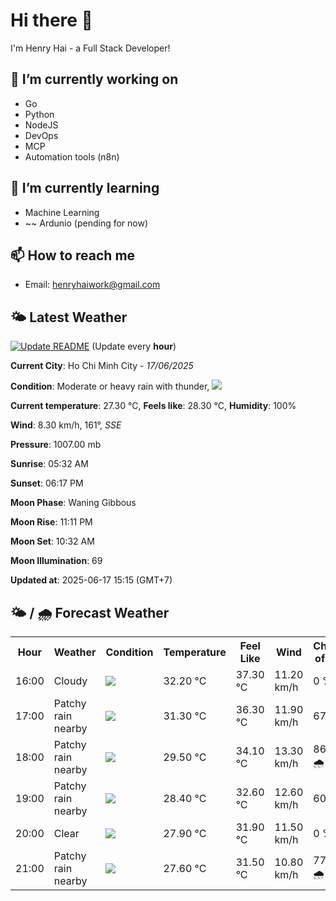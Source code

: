 # Hi there 👋

I'm Henry Hai - a Full Stack Developer!

## 🔭 I’m currently working on

- Go
- Python
- NodeJS
- DevOps
- MCP
- Automation tools (n8n)

## 🌱 I’m currently learning

- Machine Learning
- ~~ Ardunio (pending for now)

## 📫 How to reach me

- Email: <henryhaiwork@gmail.com>

## 🌤️ Latest Weather
[![Update README](https://github.com/henry0hai/henry0hai/actions/workflows/udpateReadme.yml/badge.svg)](https://github.com/henry0hai/henry0hai/actions/workflows/udpateReadme.yml)
(Update every **hour**)
<!-- CURRENT_WEATHER:START -->
**Current City**: Ho Chi Minh City - *17/06/2025*

**Condition**: Moderate or heavy rain with thunder, <img src="https://cdn.weatherapi.com/weather/64x64/day/389.png"/>

**Current temperature**: 27.30 °C, **Feels like**: 28.30 °C, **Humidity**: 100%

**Wind**: 8.30 km/h, 161°, *SSE*

**Pressure**: 1007.00 mb

**Sunrise**: 05:32 AM

**Sunset**: 06:17 PM

**Moon Phase**: Waning Gibbous

**Moon Rise**: 11:11 PM

**Moon Set**: 10:32 AM

**Moon Illumination**: 69

**Updated at**: 2025-06-17 15:15 (GMT+7)<!-- CURRENT_WEATHER:END -->

## 🌤️ / 🌧️ Forecast Weather
<!-- FORECAST_WEATHER:START -->
<table>
		<tr>
			<th>Hour</th>
			<th>Weather</th>
			<th>Condition</th>
			<th>Temperature</th>
			<th>Feel Like</th>
			<th>Wind</th>
			<th>Chance of Rain</th>
		</tr>
				<tr>
					<td>16:00</td>
					<td>Cloudy </td>
					<td><img src='https://cdn.weatherapi.com/weather/64x64/day/119.png'/></td>
					<td>32.20 °C</td>
					<td>37.30 °C</td>
					<td>11.20 km/h</td>
					<td>0 %</td>
				</tr>
				<tr>
					<td>17:00</td>
					<td>Patchy rain nearby</td>
					<td><img src='https://cdn.weatherapi.com/weather/64x64/day/176.png'/></td>
					<td>31.30 °C</td>
					<td>36.30 °C</td>
					<td>11.90 km/h</td>
					<td>67 %</td>
				</tr>
				<tr>
					<td>18:00</td>
					<td>Patchy rain nearby</td>
					<td><img src='https://cdn.weatherapi.com/weather/64x64/day/176.png'/></td>
					<td>29.50 °C</td>
					<td>34.10 °C</td>
					<td>13.30 km/h</td>
					<td>86 % 🌧️</td>
				</tr>
				<tr>
					<td>19:00</td>
					<td>Patchy rain nearby</td>
					<td><img src='https://cdn.weatherapi.com/weather/64x64/night/176.png'/></td>
					<td>28.40 °C</td>
					<td>32.60 °C</td>
					<td>12.60 km/h</td>
					<td>60 %</td>
				</tr>
				<tr>
					<td>20:00</td>
					<td>Clear </td>
					<td><img src='https://cdn.weatherapi.com/weather/64x64/night/113.png'/></td>
					<td>27.90 °C</td>
					<td>31.90 °C</td>
					<td>11.50 km/h</td>
					<td>0 %</td>
				</tr>
				<tr>
					<td>21:00</td>
					<td>Patchy rain nearby</td>
					<td><img src='https://cdn.weatherapi.com/weather/64x64/night/176.png'/></td>
					<td>27.60 °C</td>
					<td>31.50 °C</td>
					<td>10.80 km/h</td>
					<td>77 % 🌧️</td>
				</tr>
</table>
<!-- FORECAST_WEATHER:END -->
